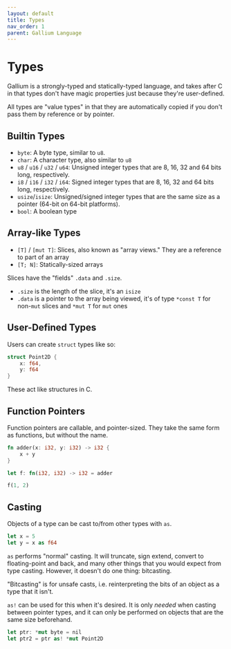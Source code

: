 ```yaml
---
layout: default
title: Types
nav_order: 1
parent: Gallium Language
---
```


# Types

Gallium is a strongly-typed and statically-typed language, and takes after C
in that types don't have magic properties just because they're user-defined.

All types are "value types" in that they are automatically copied if you don't pass
them by reference or by pointer. 

## Builtin Types

- `byte`: A byte type, similar to `u8`.
- `char`: A character type, also similar to `u8`
- `u8` / `u16` / `u32` / `u64`: Unsigned integer types that are 8, 16, 32 and 64 bits long, respectively. 
- `i8` / `i16` / `i32` / `i64`: Signed integer types that are 8, 16, 32 and 64 bits long, respectively.
- `usize`/`isize`: Unsigned/signed integer types that are the same size as a pointer (64-bit on 64-bit platforms).
- `bool`: A boolean type

## Array-like Types

- `[T]` / `[mut T]`: Slices, also known as "array views." They are a reference to part of an array
- `[T; N]`: Statically-sized arrays

Slices have the "fields" `.data` and `.size`. 

- `.size` is the length of the slice, it's an `isize`
- `.data` is a pointer to the array being viewed, it's of type `*const T` for non-`mut` slices and `*mut T` for `mut` ones

## User-Defined Types

Users can create `struct` types like so:

```rs
struct Point2D {
    x: f64,
    y: f64
}
```

These act like structures in C.

## Function Pointers

Function pointers are callable, and pointer-sized. They take the same form as functions, but without
the name.

```rs
fn adder(x: i32, y: i32) -> i32 { 
    x + y
}

let f: fn(i32, i32) -> i32 = adder

f(1, 2)
```

## Casting

Objects of a type can be cast to/from other types with `as`.

```rs
let x = 5
let y = x as f64
```

`as` performs "normal" casting. It will truncate, sign extend, 
convert to floating-point and back, and many other things that
you would expect from type casting. However, it doesn't do one
thing: bitcasting.

"Bitcasting" is for unsafe casts, i.e. reinterpreting the bits 
of an object as a type that it isn't. 

`as!` can be used for this when it's desired. It is only *needed*
when casting between pointer types, and it can only be performed
on objects that are the same size beforehand.

```rs
let ptr: *mut byte = nil
let ptr2 = ptr as! *mut Point2D
```